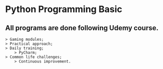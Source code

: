 # Python Programming Basiс


## All programs are done following Udemy course.
	> Gaming modules;
	> Practical approach;
	> Daily training;
        > PyCharm;
	> Common life challenges;
        > Continuous improvement.
	
